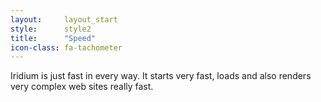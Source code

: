 ```yaml
---
layout:		layout_start
style:		style2
title:		"Speed"
icon-class: fa-tachometer
---
```

Iridium is just fast in every way. It starts very fast, loads and also renders very complex web sites really fast.